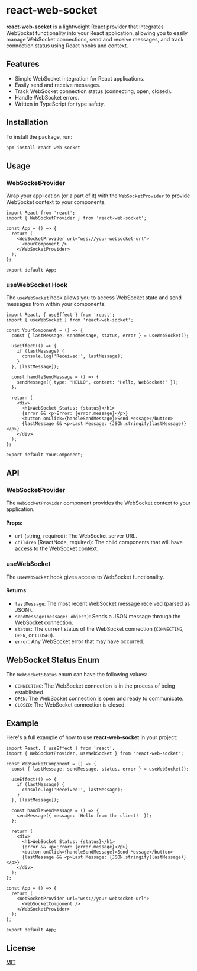 # react-web-socket

**react-web-socket** is a lightweight React provider that integrates WebSocket functionality into your React application, allowing you to easily manage WebSocket connections, send and receive messages, and track connection status using React hooks and context.

## Features

- Simple WebSocket integration for React applications.
- Easily send and receive messages.
- Track WebSocket connection status (connecting, open, closed).
- Handle WebSocket errors.
- Written in TypeScript for type safety.

## Installation

To install the package, run:

```bash
npm install react-web-socket
```

## Usage

### WebSocketProvider

Wrap your application (or a part of it) with the `WebSocketProvider` to provide WebSocket context to your components.

```tsx
import React from 'react';
import { WebSocketProvider } from 'react-web-socket';

const App = () => {
  return (
    <WebSocketProvider url="wss://your-websocket-url">
      <YourComponent />
    </WebSocketProvider>
  );
};

export default App;
```

### useWebSocket Hook

The `useWebSocket` hook allows you to access WebSocket state and send messages from within your components.

```tsx
import React, { useEffect } from 'react';
import { useWebSocket } from 'react-web-socket';

const YourComponent = () => {
  const { lastMessage, sendMessage, status, error } = useWebSocket();

  useEffect(() => {
    if (lastMessage) {
      console.log('Received:', lastMessage);
    }
  }, [lastMessage]);

  const handleSendMessage = () => {
    sendMessage({ type: 'HELLO', content: 'Hello, WebSocket!' });
  };

  return (
    <div>
      <h1>WebSocket Status: {status}</h1>
      {error && <p>Error: {error.message}</p>}
      <button onClick={handleSendMessage}>Send Message</button>
      {lastMessage && <p>Last Message: {JSON.stringify(lastMessage)}</p>}
    </div>
  );
};

export default YourComponent;
```

## API

### WebSocketProvider

The `WebSocketProvider` component provides the WebSocket context to your application.

#### Props:

- `url` (string, required): The WebSocket server URL.
- `children` (ReactNode, required): The child components that will have access to the WebSocket context.

### useWebSocket

The `useWebSocket` hook gives access to WebSocket functionality.

#### Returns:

- `lastMessage`: The most recent WebSocket message received (parsed as JSON).
- `sendMessage(message: object)`: Sends a JSON message through the WebSocket connection.
- `status`: The current status of the WebSocket connection (`CONNECTING`, `OPEN`, or `CLOSED`).
- `error`: Any WebSocket error that may have occurred.

## WebSocket Status Enum

The `WebSocketStatus` enum can have the following values:

- `CONNECTING`: The WebSocket connection is in the process of being established.
- `OPEN`: The WebSocket connection is open and ready to communicate.
- `CLOSED`: The WebSocket connection is closed.

## Example

Here's a full example of how to use **react-web-socket** in your project:

```tsx
import React, { useEffect } from 'react';
import { WebSocketProvider, useWebSocket } from 'react-web-socket';

const WebSocketComponent = () => {
  const { lastMessage, sendMessage, status, error } = useWebSocket();

  useEffect(() => {
    if (lastMessage) {
      console.log('Received:', lastMessage);
    }
  }, [lastMessage]);

  const handleSendMessage = () => {
    sendMessage({ message: 'Hello from the client!' });
  };

  return (
    <div>
      <h1>WebSocket Status: {status}</h1>
      {error && <p>Error: {error.message}</p>}
      <button onClick={handleSendMessage}>Send Message</button>
      {lastMessage && <p>Last Message: {JSON.stringify(lastMessage)}</p>}
    </div>
  );
};

const App = () => {
  return (
    <WebSocketProvider url="wss://your-websocket-url">
      <WebSocketComponent />
    </WebSocketProvider>
  );
};

export default App;
```

## License

[MIT](./LICENSE)
